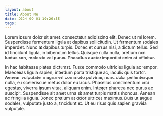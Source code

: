 ```yaml
---
layout: about
title: About Me
date: 2024-09-01 10:26:55
tags:
---
```


Lorem ipsum dolor sit amet, consectetur adipiscing elit. Donec ut mi lorem. Suspendisse fermentum ligula at dapibus sollicitudin. Ut fermentum sodales imperdiet. Nunc at dapibus turpis. Donec et cursus nisi, a dictum tellus. Sed id tincidunt ligula, in bibendum tellus. Quisque nulla nulla, pretium non luctus non, molestie vel purus. Phasellus auctor imperdiet enim at efficitur.

In hac habitasse platea dictumst. Fusce commodo ultricies ligula ac tempor. Maecenas ligula sapien, interdum porta tristique ac, iaculis quis tortor. Aenean vulputate, magna vel commodo pulvinar, nunc dolor pellentesque nulla, eu scelerisque metus dolor eu lacus. Phasellus condimentum orci egestas, viverra ipsum vitae, aliquam enim. Integer pharetra nec purus ac suscipit. Suspendisse sit amet urna sit amet turpis mattis rhoncus. Aenean ac fringilla ligula. Donec pretium at dolor ultrices maximus. Duis ut augue sodales, vulputate justo a, tincidunt ex. Ut eu risus quis sapien gravida vulputate.